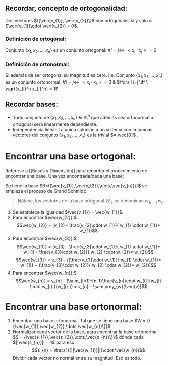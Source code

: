 ## Recordar, concepto de ortogonalidad:
Dos vectores $\{\vec{v_{1}}, \vec{v_{2}}\}$ son ortogonales sí y sólo si:  $\vec{v_{1}}\cdot \vec{v_{2}} = 0$.

### Definición de ortogonal:
Conjunto $\{x_1,x_2,\dots,x_n\}$ es un conjunto ortogonal: $\forall i=j \iff  \ <x_i \cdot x_j> = 0$   

### Definición de ortonotmal:
Si además de ser ortogonal su magnitud es cero. i.e. 
Conjunto $\{x_1,x_2,\dots,x_n\}$ es un conjunto ortonormal: $\forall i=j \iff  \ <x_i \cdot x_j> = 0$ &  $\forall i=j \iff  \ \sqrt{x_{i}^n x_{j}^n} = 1$.

## Recordar bases:
- Todo conjunto de $\{x_1,x_2,\dots,x_n\} \in \Re^{n}$ que además sea ortonormal u ortogonal será linearmente dependiente.
- Independencia lineal: La única solución a un sistema con columnas vectores del conjunto $\{x_1,x_2,\dots,x_n\}$ es la trivial $= \vec{0}$ .

# Encontrar una base ortogonal:
Referirse a [[Bases y Dimensión]] para recordar el procedimiento de encontrar una base. Una vez encontrada/dada una base:

Se tiene la base $B=\{\vec{v_{1}},\vec{v_{2}},\dots,\vec{v_{n}}\}$ se empieza el proceso de Grand Schmidt:
> Nótese, los vectores de la base ortogonal $W_{\perp}$ se denominan $w_{1}, \dots, w_{n}$ 

1. Se establece la igualdad $\vec{v_{1}} = \vec{w_{1}}$.
2. Para encontrar $\vec{w_{2}}:$
$$\vec{w_{2}} = (v_{2} - \frac{v_{2}\cdot w_{1}}{ w_{1} \cdot  w_{1}}* w_{1})$$
2. Para encontrar $\vec{w_{3}}:$
$$\vec{w_{3}} = (v_{3} - \frac{v_{3}\cdot w_{1}}{ w_{1} \cdot  w_{1}}* w_{1} - \frac{v_{3}\cdot w_{2}}{ w_{2} \cdot  w_{2}}* w_{2})$$
$$\vec{w_{3}} = v_{3} - ((\frac{v_{3}\cdot w_{1}}{ w_{1} \cdot  w_{1}}* w_{1})   + (\frac{v_{3}\cdot w_{2}}{ w_{2} \cdot  w_{2}}* w_{2}))$$
3. Para encontrar $\vec{w_{n}}:$
$$\vec{w_{n}} = v_{n} - (\sum_{i=1}^{n-1}\frac{v_{n}\cdot w_{i}}{w_{i} \cdot w_{i} }{w_{i} }) = v_{n} - \sum proy_{w}(\vec{v})$$
# Encontrar una base ortonormal:
1. Encontrar una base ortonormal. Tal que se tiene una base $W = {\{\vec{w_{1}},\vec{w_{2}},\dots,\vec{w_{n}}\}}$
2. Normalizar cada vector de la base, para encontrar la base ortonormal $S = {\vec{s_{1}},\vec{s_{2}},\dots,\vec{s_{n}}\}}$ dónde cada $||\vec{s_{n}}|| = 1$ para eso:
$$s_{n} = \frac{1}{||\vec{w_{1}}||}\cdot \vec{w_{n}}$$
Dividir cada vector no normal entre su magnitud.
Eso es todo.

